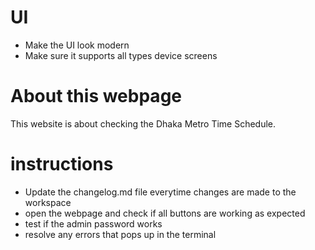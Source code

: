 # UI
- Make the UI look modern
- Make sure it supports all types device screens

# About this webpage

 This website is about checking the Dhaka Metro Time Schedule.


 # instructions
 - Update the changelog.md file everytime changes are made to the workspace
 - open the webpage and check if all buttons are working as expected
 - test if the admin password works
 - resolve any errors that pops up in the terminal